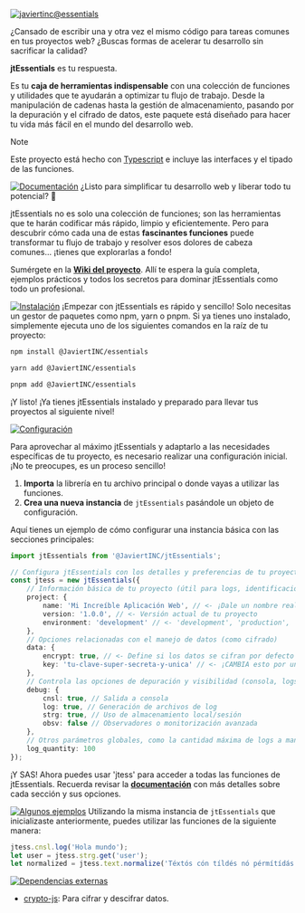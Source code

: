 [![javiertinc@essentials](https://javiertinc.github.io/media/jtEssentials/gh-header.png)](https://github.com/JaviertINC/jtEssentials)

¿Cansado de escribir una y otra vez el mismo código para tareas comunes en tus proyectos web? ¿Buscas formas de acelerar tu desarrollo sin sacrificar la calidad?

**jtEssentials** es tu respuesta.

Es tu **caja de herramientas indispensable** con una colección de funciones y utilidades que te ayudarán a optimizar tu flujo de trabajo. Desde la manipulación de cadenas hasta la gestión de almacenamiento, pasando por la depuración y el cifrado de datos, este paquete está diseñado para hacer tu vida más fácil en el mundo del desarrollo web.

> [!NOTE]
> Este proyecto está hecho con [Typescript](https://www.typescriptlang.org) e incluye las interfaces y el tipado de las funciones.

[![Documentación](https://javiertinc.github.io/media/jtEssentials/gh-documentacion.png)](https://github.com/JaviertINC/jtEssentials/wiki)
¿Listo para simplificar tu desarrollo web y liberar todo tu potencial? 🚀

jtEssentials no es solo una colección de funciones; son las herramientas que te harán codificar más rápido, limpio y eficientemente. Pero para descubrir cómo cada una de estas **fascinantes funciones** puede transformar tu flujo de trabajo y resolver esos dolores de cabeza comunes... ¡tienes que explorarlas a fondo!

Sumérgete en la [**Wiki del proyecto**](https://github.com/JaviertINC/jtEssentials/wiki). Allí te espera la guía completa, ejemplos prácticos y todos los secretos para dominar jtEssentials como todo un profesional.

[![Instalación](https://javiertinc.github.io/media/jtEssentials/gh-instalacion.png)](https://github.com/JaviertINC/jtEssentials/wiki)
¡Empezar con jtEssentials es rápido y sencillo! Solo necesitas un gestor de paquetes como npm, yarn o pnpm. Si ya tienes uno instalado, simplemente ejecuta uno de los siguientes comandos en la raíz de tu proyecto:

```bash
npm install @JaviertINC/essentials
```

```bash
yarn add @JaviertINC/essentials
```

```bash
pnpm add @JaviertINC/essentials
```

¡Y listo! ¡Ya tienes jtEssentials instalado y preparado para llevar tus proyectos al siguiente nivel!

[![Configuración](https://javiertinc.github.io/media/jtEssentials/gh-configuracion.png)](https://github.com/JaviertINC/jtEssentials/wiki)

Para aprovechar al máximo jtEssentials y adaptarlo a las necesidades específicas de tu proyecto, es necesario realizar una configuración inicial. ¡No te preocupes, es un proceso sencillo!

1. **Importa** la librería en tu archivo principal o donde vayas a utilizar las funciones.
2. **Crea una nueva instancia** de `jtEssentials` pasándole un objeto de configuración.

Aquí tienes un ejemplo de cómo configurar una instancia básica con las secciones principales:

```typescript
import jtEssentials from '@JaviertINC/jtEssentials';

// Configura jtEssentials con los detalles y preferencias de tu proyecto
const jtess = new jtEssentials({
    // Información básica de tu proyecto (útil para logs, identificación, etc.)
    project: {
        name: 'Mi Increíble Aplicación Web', // <- ¡Dale un nombre real a tu proyecto!
        version: '1.0.0', // <- Versión actual de tu proyecto
        environment: 'development' // <- 'development', 'production', 'testing', etc.
    },
    // Opciones relacionadas con el manejo de datos (como cifrado)
    data: {
        encrypt: true, // <- Define si los datos se cifran por defecto
        key: 'tu-clave-super-secreta-y-unica' // <- ¡CAMBIA esto por una clave segura!
    },
    // Controla las opciones de depuración y visibilidad (consola, logs, etc.)
    debug: {
        cnsl: true, // Salida a consola
        log: true, // Generación de archivos de log
        strg: true, // Uso de almacenamiento local/sesión
        obsv: false // Observadores o monitorización avanzada
    },
    // Otros parámetros globales, como la cantidad máxima de logs a mantener
    log_quantity: 100
});
```

¡Y SAS! Ahora puedes usar 'jtess' para acceder a todas las funciones de jtEssentials. Recuerda revisar la [**documentación**](https://github.com/JaviertINC/jtEssentials/wiki) con más detalles sobre cada sección y sus opciones.

[![Algunos ejemplos](https://javiertinc.github.io/media/jtEssentials/gh-algunos-ejemplos.png)](https://github.com/JaviertINC/jtEssentials/wiki)
Utilizando la misma instancia de `jtEssentials` que inicializaste anteriormente, puedes utilizar las funciones de la siguiente manera:

```typescript
jtess.cnsl.log('Hola mundo');
let user = jtess.strg.get('user');
let normalized = jtess.text.normalize('Téxtós cón tíldés nó pérmítídás');
```

[![Dependencias externas](https://javiertinc.github.io/media/jtEssentials/gh-dependencias-externas.png)](https://www.npmjs.com/package/@JaviertINC/jtEssentials?activeTab=dependencies)

- [crypto-js](https://www.npmjs.com/package/crypto-js): Para cifrar y descifrar datos.
